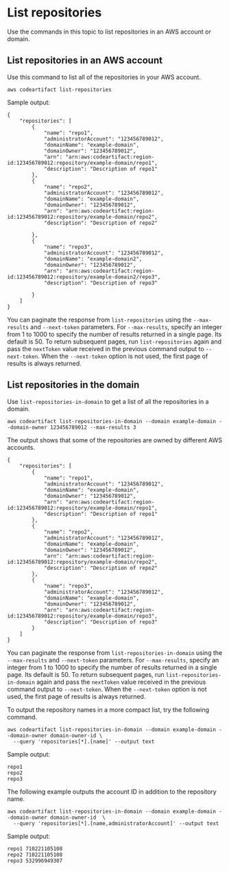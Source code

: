 # List repositories<a name="list-repos"></a>

Use the commands in this topic to list repositories in an AWS account or domain\.

## List repositories in an AWS account<a name="listing-repositories-in-an-aws-account"></a>

Use this command to list all of the repositories in your AWS account\.

```
aws codeartifact list-repositories
```

Sample output:

```
{
    "repositories": [
        {
            "name": "repo1",
            "administratorAccount": "123456789012",
            "domainName": "example-domain",
            "domainOwner": "123456789012",
            "arn": "arn:aws:codeartifact:region-id:123456789012:repository/example-domain/repo1",
            "description": "Description of repo1"
        },
        {
            "name": "repo2",
            "administratorAccount": "123456789012",
            "domainName": "example-domain",
            "domainOwner": "123456789012",
            "arn": "arn:aws:codeartifact:region-id:123456789012:repository/example-domain/repo2",
            "description": "Description of repo2"    
            
        },
        {
            "name": "repo3",
            "administratorAccount": "123456789012",
            "domainName": "example-domain2",
            "domainOwner": "123456789012",
            "arn": "arn:aws:codeartifact:region-id:123456789012:repository/example-domain2/repo3",
            "description": "Description of repo3"
            
        }
    ]
}
```

 You can paginate the response from `list-repositories` using the `--max-results` and `--next-token` parameters\. For `--max-results`, specify an integer from 1 to 1000 to specify the number of results returned in a single page\. Its default is 50\. To return subsequent pages, run `list-repositories` again and pass the `nextToken` value received in the previous command output to `--next-token`\. When the `--next-token` option is not used, the first page of results is always returned\. 

## List repositories in the domain<a name="listing-repositories-in-the-domain"></a>

Use `list-repositories-in-domain` to get a list of all the repositories in a domain\.

```
aws codeartifact list-repositories-in-domain --domain example-domain --domain-owner 123456789012 --max-results 3
```

The output shows that some of the repositories are owned by different AWS accounts\.

```
{
    "repositories": [
        {
            "name": "repo1",
            "administratorAccount": "123456789012",
            "domainName": "example-domain",
            "domainOwner": "123456789012",  
            "arn": "arn:aws:codeartifact:region-id:123456789012:repository/example-domain/repo1",
            "description": "Description of repo1"
        },
        {
            "name": "repo2",
            "administratorAccount": "123456789012",
            "domainName": "example-domain",
            "domainOwner": "123456789012",
            "arn": "arn:aws:codeartifact:region-id:123456789012:repository/example-domain/repo2",
            "description": "Description of repo2"            
        },
        {
            "name": "repo3",
            "administratorAccount": "123456789012",
            "domainName": "example-domain",
            "domainOwner": "123456789012",
            "arn": "arn:aws:codeartifact:region-id:123456789012:repository/example-domain/repo3",
            "description": "Description of repo3"            
        }
    ]
}
```

 You can paginate the response from `list-repositories-in-domain` using the `--max-results` and `--next-token` parameters\. For `--max-results`, specify an integer from 1 to 1000 to specify the number of results returned in a single page\. Its default is 50\. To return subsequent pages, run `list-repositories-in-domain` again and pass the `nextToken` value received in the previous command output to `--next-token`\. When the `--next-token` option is not used, the first page of results is always returned\. 

To output the repository names in a more compact list, try the following command\.

```
aws codeartifact list-repositories-in-domain --domain example-domain --domain-owner domain-owner-id \
  --query 'repositories[*].[name]' --output text
```

Sample output:

```
repo1
repo2
repo3
```

The following example outputs the account ID in addition to the repository name\.

```
aws codeartifact list-repositories-in-domain --domain example-domain --domain-owner domain-owner-id  \
  --query 'repositories[*].[name,administratorAccount]' --output text
```

Sample output:

```
repo1 710221105108
repo2 710221105108
repo3 532996949307
```